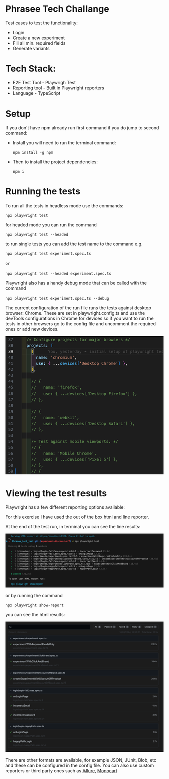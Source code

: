 # Phrasee Tech Challange
Test cases to test the functionality:
* Login
* Create a new experiment
* Fill all min. required fields
* Generate variants

# Tech Stack:
* E2E Test Tool - Playwrigh Test
* Reporting tool - Built in Playwright reporters
* Language - TypeScript

# Setup
If you don't have npm already run first command if you do jump to second command: 

* Install you will need to run the terminal command:
    ```
    npm install -g npm
    ```
* Then to install the project dependencies:
    ```
    npm i
    ```

# Running the tests
To run all the tests in headless mode use the commands: 

```
npx playwright test
```
for headed mode you can run the command

```
npx playwright test --headed
```

to run single tests you can add the test name to the command e.g.

```
npx playwright test experiment.spec.ts

or

npx playwright test --headed experiment.spec.ts
```

Playwright also has a handy debug mode that can be called with the command

```
npx playwright test experiment.spec.ts --debug
```

The current configuration of the run file runs the tests against desktop browser: Chrome. These are set in playwright.config.ts and use the devTools configurations in Chrome for devices so if you want to run the tests in other browsers go to the config file and uncomment the required ones or add new devices.

![Image of the browser settings in config file](/utils/assets/browserConfig.png)

# Viewing the test results
Playwright has a few different reporting options available:

For this exercise I have used the out of the box html and line reporter.

At the end of the test run, in terminal you can see the line results:

![line test results](/utils/assets/lineReport.png)

or by running the command 
```
npx playwright show-report
```
you can see the html results:

![html test results](/utils/assets/htmlReport.png)

There are other formats are available, for example JSON, JUnit, Blob, etc and these can be configured in the config file. You can also use custom reporters or third party ones such as [Allure](https://github.com/allure-framework/), [Monocart](https://cenfun.github.io/monocart-reporter/) 